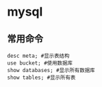 # mysql
## 常用命令
``` mysql
desc meta; #显示表结构
use bucket; #使用数据库
show databases; #显示所有数据库
show tables; #显示所有表
```